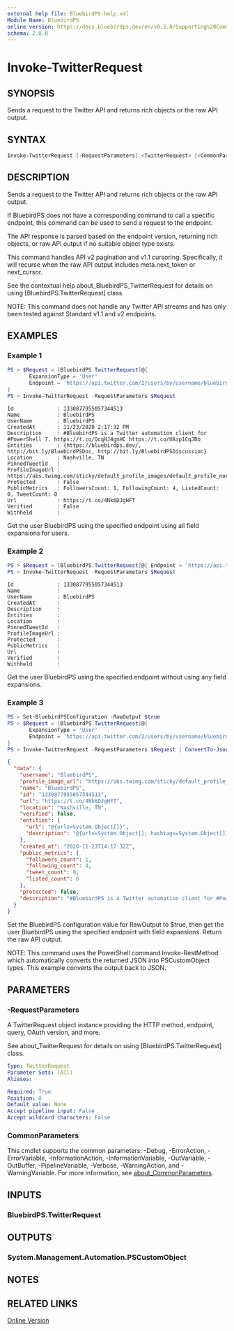 ```yaml
---
external help file: BluebirdPS-help.xml
Module Name: BluebirdPS
online version: https://docs.bluebirdps.dev/en/v0.5.0/Supporting%20Commands/Invoke-TwitterRequest
schema: 2.0.0
---
```


# Invoke-TwitterRequest

## SYNOPSIS

Sends a request to the Twitter API and returns rich objects or the raw API output.

## SYNTAX

```powershell
Invoke-TwitterRequest [-RequestParameters] <TwitterRequest> [<CommonParameters>]
```

## DESCRIPTION

Sends a request to the Twitter API and returns rich objects or the raw API output.

If BluebirdPS does not have a corresponding command to call a specific endpoint, this command can be used to send a request to the endpoint.

The API response is parsed based on the endpoint version, returning rich objects, or raw API output if no suitable object type exists.

This command handles API v2 pagination and v1.1 cursoring. Specifically, it will recurse when the raw API output includes meta.next_token or next_cursor.

See the contextual help about_BluebirdPS_TwitterRequest for details on using [BluebirdPS.TwitterRequest] class.

NOTE: This command does not handle any Twitter API streams and has only been tested against Standard v1.1 and v2 endpoints.

## EXAMPLES

### Example 1

```powershell
PS > $Request = [BluebirdPS.TwitterRequest]@{
       ExpansionType = 'User'
       Endpoint = 'https://api.twitter.com/2/users/by/username/bluebirdps'
}
PS > Invoke-TwitterRequest -RequestParameters $Request
```

```text
Id              : 1330877955057344513
Name            : BluebirdPS
UserName        : BluebirdPS
CreatedAt       : 11/23/2020 2:17:32 PM
Description     : #BluebirdPS is a Twitter automation client for #PowerShell 7. https://t.co/QcqHJ4gnHC https://t.co/UAip1CqJBb
Entities        : {https://bluebirdps.dev/, http://bit.ly/BluebirdPSDoc, http://bit.ly/BluebirdPSDiscussion}
Location        : Nashville, TN
PinnedTweetId   :
ProfileImageUrl : https://abs.twimg.com/sticky/default_profile_images/default_profile_normal.png
Protected       : False
PublicMetrics   : FollowersCount: 1, FollowingCount: 4, ListedCount: 0, TweetCount: 0
Url             : https://t.co/4Nk6DJgHFT
Verified        : False
Withheld        :
```

Get the user BluebirdPS using the specified endpoint using all field expansions for users.

### Example 2

```powershell
PS > $Request = [BluebirdPS.TwitterRequest]@{ Endpoint = 'https://api.twitter.com/2/users/by/username/bluebirdps' }
PS > Invoke-TwitterRequest -RequestParameters $Request
```

```text
Id              : 1330877955057344513
Name            :
UserName        : BluebirdPS
CreatedAt       :
Description     :
Entities        :
Location        :
PinnedTweetId   :
ProfileImageUrl :
Protected       :
PublicMetrics   :
Url             :
Verified        :
Withheld        :
```

Get the user BluebirdPS using the specified endpoint without using any field expansions.

### Example 3

```powershell
PS > Set-BluebirdPSConfiguration -RawOutput $true
PS > $Request = [BluebirdPS.TwitterRequest]@{
       ExpansionType = 'User'
       Endpoint = 'https://api.twitter.com/2/users/by/username/bluebirdps'
}
PS > Invoke-TwitterRequest -RequestParameters $Request | ConvertTo-Json -Depth 2
```

```json
{
  "data": {
    "username": "BluebirdPS",
    "profile_image_url": "https://abs.twimg.com/sticky/default_profile_images/default_profile_normal.png",
    "name": "BluebirdPS",
    "id": "1330877955057344513",
    "url": "https://t.co/4Nk6DJgHFT",
    "location": "Nashville, TN",
    "verified": false,
    "entities": {
      "url": "@{urls=System.Object[]}",
      "description": "@{urls=System.Object[]; hashtags=System.Object[]}"
    },
    "created_at": "2020-11-23T14:17:32Z",
    "public_metrics": {
      "followers_count": 1,
      "following_count": 4,
      "tweet_count": 0,
      "listed_count": 0
    },
    "protected": false,
    "description": "#BluebirdPS is a Twitter automation client for #PowerShell 7. https://t.co/QcqHJ4gnHC https://t.co/UAip1CqJBb"
  }
}
```

Set the BluebirdPS configuration value for RawOutput to $true, then get the user BluebirdPS using the specified endpoint with field expansions. Return the raw API output.

NOTE: This command uses the PowerShell command Invoke-RestMethod which automatically converts the returned JSON into PSCustomObject types. This example converts the output back to JSON.

## PARAMETERS

### -RequestParameters

A TwitterRequest object instance providing the HTTP method, endpoint, query, OAuth version, and more.

See about_TwitterRequest for details on using [BluebirdPS.TwitterRequest] class.

```yaml
Type: TwitterRequest
Parameter Sets: (All)
Aliases:

Required: True
Position: 0
Default value: None
Accept pipeline input: False
Accept wildcard characters: False
```

### CommonParameters

This cmdlet supports the common parameters: -Debug, -ErrorAction, -ErrorVariable, -InformationAction, -InformationVariable, -OutVariable, -OutBuffer, -PipelineVariable, -Verbose, -WarningAction, and -WarningVariable. For more information, see [about_CommonParameters](http://go.microsoft.com/fwlink/?LinkID=113216).

## INPUTS

### BluebirdPS.TwitterRequest

## OUTPUTS

### System.Management.Automation.PSCustomObject

## NOTES

## RELATED LINKS

[Online Version](https://docs.bluebirdps.dev/en/v0.5.0/Supporting%20Commands/Invoke-TwitterRequest)

